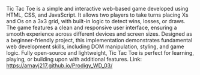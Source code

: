 Tic Tac Toe is a simple and interactive web-based game developed using HTML, CSS, and JavaScript. 
It allows two players to take turns placing Xs and Os on a 3x3 grid, with built-in logic to detect wins, losses, or draws. 
The game features a clean and responsive user interface, ensuring a smooth experience across different devices and screen sizes. 
Designed as a beginner-friendly project, this implementation demonstrates fundamental web development skills, including DOM manipulation, styling, and game logic. 
Fully open-source and lightweight, Tic Tac Toe is perfect for learning, playing, or building upon with additional features.
Link: https://arnavj217.github.io/Prodigy_WD_03/
